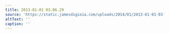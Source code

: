 ```yaml
---
title: 2013-01-01 03.06.29
source: 'https://static.jamesdigioia.com/uploads/2014/01/2013-01-01-03-06-29-scaled.jpg'
altText: ''
caption: ''
---
```


